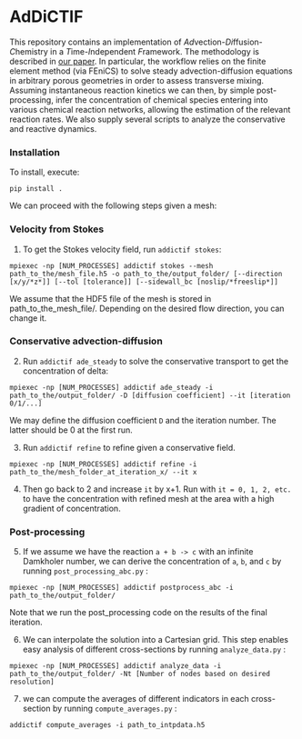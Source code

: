  # AdDiCTIF
This repository contains an implementation of *Ad*vection-*Di*ffusion-*C*hemistry in a *T*ime-*I*ndependent *F*ramework.
The methodology is described in [our paper](https://www.sciencedirect.com/science/article/pii/S0309170824001787). In particular, the workflow relies on the finite element method (via FEniCS) to solve steady advection-diffusion equations in arbitrary porous geometries in order to assess transverse mixing.
Assuming instantaneous reaction kinetics we can then, by simple post-processing, infer the concentration of chemical species entering into various chemical reaction networks, allowing the estimation of the relevant reaction rates. We also supply several scripts to analyze the conservative and reactive dynamics.

### Installation
To install, execute:
```
pip install .
```

We can proceed with the following steps given a mesh:

### Velocity from Stokes
1. To get the Stokes velocity field, run ```addictif stokes```:
```
mpiexec -np [NUM_PROCESSES] addictif stokes --mesh path_to_the/mesh_file.h5 -o path_to_the/output_folder/ [--direction [x/y/*z*]] [--tol [tolerance]] [--sidewall_bc [noslip/*freeslip*]]
```
We assume that the HDF5 file of the mesh is stored in path_to_the_mesh_file/. Depending on the desired flow direction, you can change it.

### Conservative advection-diffusion
2. Run ```addictif ade_steady``` to solve the conservative transport to get the concentration of delta:
```
mpiexec -np [NUM_PROCESSES] addictif ade_steady -i path_to_the/output_folder/ -D [diffusion coefficient] --it [iteration 0/1/...]
```
We may define the diffusion coefficient ```D``` and the iteration number. The latter should be 0 at the first run.

3. Run ```addictif refine``` to refine given a conservative field.
```
mpiexec -np [NUM_PROCESSES] addictif refine -i  path_to_the/mesh_folder_at_iteration_x/ --it x
```
4. Then go back to 2 and increase `it` by x+1. Run with ```it = 0, 1, 2, etc.``` to have the concentration with refined mesh at the area with a high gradient of concentration.

### Post-processing
5. If we assume we have the reaction ```a + b -> c``` with an infinite Damkholer number, we can derive the concentration of ```a```, ```b```, and ```c``` by running ```post_processing_abc.py``` :
```
mpiexec -np [NUM_PROCESSES] addictif postprocess_abc -i path_to_the/output_folder/
```
Note that we run the post_processing code on the results of the final iteration.

6.  We can interpolate the solution into a Cartesian grid. This step enables easy analysis of different cross-sections by running ```analyze_data.py``` :
```
mpiexec -np [NUM_PROCESSES] addictif analyze_data -i path_to_the/output_folder/ -Nt [Number of nodes based on desired resolution]
```
7.  we can compute the averages of different indicators in each cross-section by running ```compute_averages.py``` :
```
addictif compute_averages -i path_to_intpdata.h5
```

